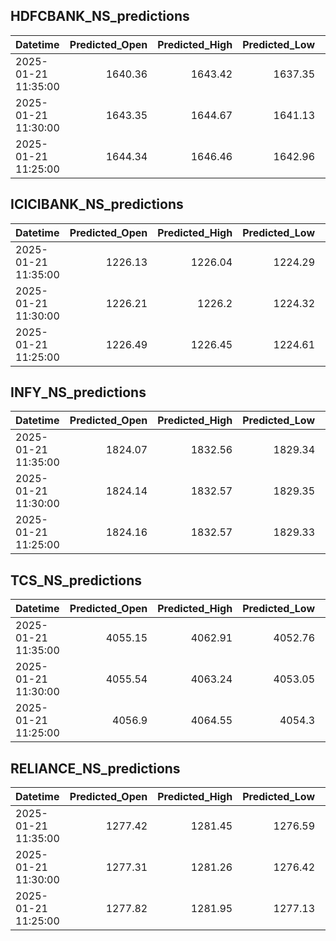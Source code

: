 ## HDFCBANK_NS_predictions
| Datetime            |   Predicted_Open |   Predicted_High |   Predicted_Low |   Predicted_Close |   Predicted_Volume |
|:--------------------|-----------------:|-----------------:|----------------:|------------------:|-------------------:|
| 2025-01-21 11:35:00 |          1640.36 |          1643.42 |         1637.35 |           1635.94 |            45967.7 |
| 2025-01-21 11:30:00 |          1643.35 |          1644.67 |         1641.13 |           1639.37 |            51793.2 |
| 2025-01-21 11:25:00 |          1644.34 |          1646.46 |         1642.96 |           1642.42 |            52797.4 |

## ICICIBANK_NS_predictions
| Datetime            |   Predicted_Open |   Predicted_High |   Predicted_Low |   Predicted_Close |   Predicted_Volume |
|:--------------------|-----------------:|-----------------:|----------------:|------------------:|-------------------:|
| 2025-01-21 11:35:00 |          1226.13 |          1226.04 |         1224.29 |           1224.26 |             220955 |
| 2025-01-21 11:30:00 |          1226.21 |          1226.2  |         1224.32 |           1224.41 |             208901 |
| 2025-01-21 11:25:00 |          1226.49 |          1226.45 |         1224.61 |           1224.77 |             207077 |

## INFY_NS_predictions
| Datetime            |   Predicted_Open |   Predicted_High |   Predicted_Low |   Predicted_Close |   Predicted_Volume |
|:--------------------|-----------------:|-----------------:|----------------:|------------------:|-------------------:|
| 2025-01-21 11:35:00 |          1824.07 |          1832.56 |         1829.34 |           1827.7  |            16466.3 |
| 2025-01-21 11:30:00 |          1824.14 |          1832.57 |         1829.35 |           1827.72 |            16607.6 |
| 2025-01-21 11:25:00 |          1824.16 |          1832.57 |         1829.33 |           1827.69 |            16668.3 |

## TCS_NS_predictions
| Datetime            |   Predicted_Open |   Predicted_High |   Predicted_Low |   Predicted_Close |   Predicted_Volume |
|:--------------------|-----------------:|-----------------:|----------------:|------------------:|-------------------:|
| 2025-01-21 11:35:00 |          4055.15 |          4062.91 |         4052.76 |           4060.86 |            14076.4 |
| 2025-01-21 11:30:00 |          4055.54 |          4063.24 |         4053.05 |           4061.08 |            14135.7 |
| 2025-01-21 11:25:00 |          4056.9  |          4064.55 |         4054.3  |           4062.26 |            14030.1 |

## RELIANCE_NS_predictions
| Datetime            |   Predicted_Open |   Predicted_High |   Predicted_Low |   Predicted_Close |   Predicted_Volume |
|:--------------------|-----------------:|-----------------:|----------------:|------------------:|-------------------:|
| 2025-01-21 11:35:00 |          1277.42 |          1281.45 |         1276.59 |           1277.23 |            89869.3 |
| 2025-01-21 11:30:00 |          1277.31 |          1281.26 |         1276.42 |           1277.14 |            94000.8 |
| 2025-01-21 11:25:00 |          1277.82 |          1281.95 |         1277.13 |           1277.89 |            97640.5 |

